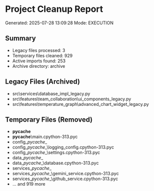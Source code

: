 
# Project Cleanup Report

Generated: 2025-07-28 13:09:28
Mode: EXECUTION

## Summary

- Legacy files processed: 3
- Temporary files cleaned: 929
- Active imports found: 253
- Archive directory: archive

## Legacy Files (Archived)

- src\services\database_impl_legacy.py
- src\features\team_collaboration\ui_components_legacy.py
- src\features\temperature_graph\advanced_chart_widget_legacy.py

## Temporary Files (Removed)

- __pycache__
- __pycache__\main.cpython-313.pyc
- config\__pycache__
- config\__pycache__\logging_config.cpython-313.pyc
- config\__pycache__\settings.cpython-313.pyc
- data\__pycache__
- data\__pycache__\database.cpython-313.pyc
- services\__pycache__
- services\__pycache__\gemini_service.cpython-313.pyc
- services\__pycache__\github_service.cpython-313.pyc
- ... and 919 more
